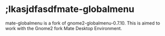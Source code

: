 ;lkasjdfasdfmate-globalmenu
===============

mate-globalmenu is a fork of gnome2-globalmenu-0.7.10.  This is aimed to work with the Gnome2 fork Mate Desktop Environment.
